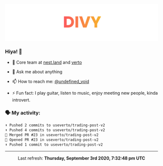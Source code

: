 
![](https://github.com/divy-work/divy-work/raw/master/assets/divy.png)

### Hiya! 👋

- 🔭 Core team at [nest.land](https://github.com/nestdotland/nest.land) and [verto](https://github.com/useverto/verto)

- 💬 Ask me about anything

- 📫 How to reach me: [@undefined_void](https://instagram.com/divy.exe)

- ⚡ Fun fact: I play guitar, listen to music, enjoy meeting new people, kinda introvert.

### 🗣 My activity:

```
⬆️ Pushed 2 commits to useverto/trading-post-v2
⬆️ Pushed 4 commits to useverto/trading-post-v2
🎉 Merged PR #23 in useverto/trading-post-v2
💪 Opened PR #23 in useverto/trading-post-v2
⬆️ Pushed 1 commit to useverto/trading-post-v2
```

------------
<p align="center">Last refresh: <b>Thursday, September 3rd 2020, 7:32:48 pm UTC</b></p>
